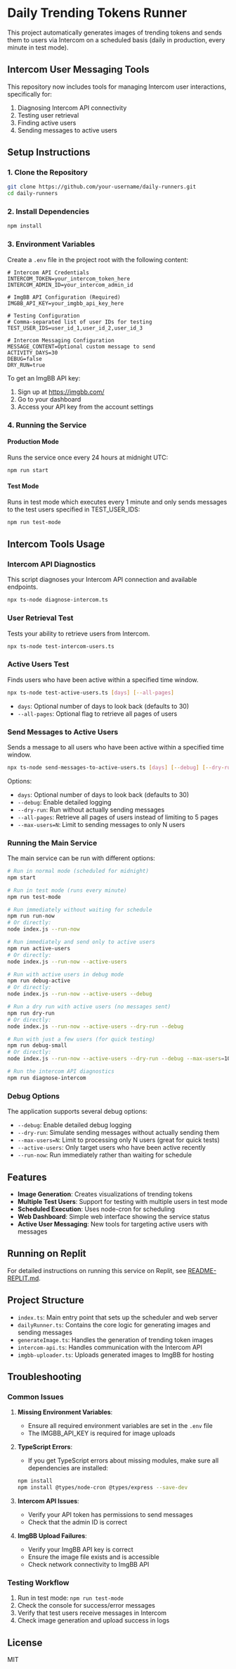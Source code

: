 # Daily Trending Tokens Runner

This project automatically generates images of trending tokens and sends them to users via Intercom on a scheduled basis (daily in production, every minute in test mode).

## Intercom User Messaging Tools

This repository now includes tools for managing Intercom user interactions, specifically for:

1. Diagnosing Intercom API connectivity
2. Testing user retrieval
3. Finding active users
4. Sending messages to active users

## Setup Instructions

### 1. Clone the Repository

```bash
git clone https://github.com/your-username/daily-runners.git
cd daily-runners
```

### 2. Install Dependencies

```bash
npm install
```

### 3. Environment Variables

Create a `.env` file in the project root with the following content:

```
# Intercom API Credentials
INTERCOM_TOKEN=your_intercom_token_here
INTERCOM_ADMIN_ID=your_intercom_admin_id

# ImgBB API Configuration (Required)
IMGBB_API_KEY=your_imgbb_api_key_here

# Testing Configuration
# Comma-separated list of user IDs for testing
TEST_USER_IDS=user_id_1,user_id_2,user_id_3

# Intercom Messaging Configuration
MESSAGE_CONTENT=Optional custom message to send
ACTIVITY_DAYS=30
DEBUG=false
DRY_RUN=true
```

To get an ImgBB API key:
1. Sign up at https://imgbb.com/
2. Go to your dashboard
3. Access your API key from the account settings

### 4. Running the Service

#### Production Mode
Runs the service once every 24 hours at midnight UTC:

```bash
npm run start
```

#### Test Mode
Runs in test mode which executes every 1 minute and only sends messages to the test users specified in TEST_USER_IDS:

```bash
npm run test-mode
```

## Intercom Tools Usage

### Intercom API Diagnostics

This script diagnoses your Intercom API connection and available endpoints.

```bash
npx ts-node diagnose-intercom.ts
```

### User Retrieval Test

Tests your ability to retrieve users from Intercom.

```bash
npx ts-node test-intercom-users.ts
```

### Active Users Test

Finds users who have been active within a specified time window.

```bash
npx ts-node test-active-users.ts [days] [--all-pages]
```

- `days`: Optional number of days to look back (defaults to 30)
- `--all-pages`: Optional flag to retrieve all pages of users

### Send Messages to Active Users

Sends a message to all users who have been active within a specified time window.

```bash
npx ts-node send-messages-to-active-users.ts [days] [--debug] [--dry-run]
```

Options:
- `days`: Optional number of days to look back (defaults to 30)
- `--debug`: Enable detailed logging
- `--dry-run`: Run without actually sending messages
- `--all-pages`: Retrieve all pages of users instead of limiting to 5 pages
- `--max-users=N`: Limit to sending messages to only N users

### Running the Main Service

The main service can be run with different options:

```bash
# Run in normal mode (scheduled for midnight)
npm start

# Run in test mode (runs every minute)
npm run test-mode

# Run immediately without waiting for schedule
npm run run-now
# Or directly:
node index.js --run-now

# Run immediately and send only to active users
npm run active-users
# Or directly:
node index.js --run-now --active-users

# Run with active users in debug mode
npm run debug-active
# Or directly:
node index.js --run-now --active-users --debug

# Run a dry run with active users (no messages sent)
npm run dry-run
# Or directly:
node index.js --run-now --active-users --dry-run --debug

# Run with just a few users (for quick testing)
npm run debug-small
# Or directly:
node index.js --run-now --active-users --dry-run --debug --max-users=10

# Run the intercom API diagnostics
npm run diagnose-intercom
```

### Debug Options

The application supports several debug options:

- `--debug`: Enable detailed debug logging
- `--dry-run`: Simulate sending messages without actually sending them
- `--max-users=N`: Limit to processing only N users (great for quick tests)
- `--active-users`: Only target users who have been active recently
- `--run-now`: Run immediately rather than waiting for schedule

## Features

- **Image Generation**: Creates visualizations of trending tokens
- **Multiple Test Users**: Support for testing with multiple users in test mode
- **Scheduled Execution**: Uses node-cron for scheduling
- **Web Dashboard**: Simple web interface showing the service status
- **Active User Messaging**: New tools for targeting active users with messages

## Running on Replit

For detailed instructions on running this service on Replit, see [README-REPLIT.md](README-REPLIT.md).

## Project Structure

- `index.ts`: Main entry point that sets up the scheduler and web server
- `dailyRunner.ts`: Contains the core logic for generating images and sending messages
- `generateImage.ts`: Handles the generation of trending token images
- `intercom-api.ts`: Handles communication with the Intercom API
- `imgbb-uploader.ts`: Uploads generated images to ImgBB for hosting

## Troubleshooting

### Common Issues

1. **Missing Environment Variables**: 
   - Ensure all required environment variables are set in the `.env` file
   - The IMGBB_API_KEY is required for image uploads

2. **TypeScript Errors**: 
   - If you get TypeScript errors about missing modules, make sure all dependencies are installed:
   ```bash
   npm install
   npm install @types/node-cron @types/express --save-dev
   ```

3. **Intercom API Issues**:
   - Verify your API token has permissions to send messages
   - Check that the admin ID is correct

4. **ImgBB Upload Failures**:
   - Verify your ImgBB API key is correct
   - Ensure the image file exists and is accessible
   - Check network connectivity to ImgBB API

### Testing Workflow

1. Run in test mode: `npm run test-mode`
2. Check the console for success/error messages
3. Verify that test users receive messages in Intercom
4. Check image generation and upload success in logs

## License

MIT
 
